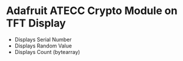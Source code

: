 # Adafruit ATECC Crypto Module on TFT Display
- Displays Serial Number
- Displays Random Value
- Displays Count (bytearray)
